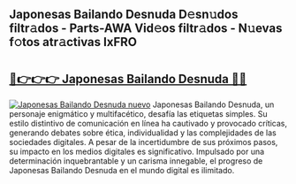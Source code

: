 ## Japonesas Bailando Desnuda D𝚎sn𝚞dos filtr𝚊dos - Parts-AWA Vid𝚎os filtr𝚊dos - N𝚞evas f𝚘tos atr𝚊ctivas IxFRO

# <h2><a href="http://mb3liiu.tromn.icu/?c=Japonesas+Bailando+Desnuda">🔗👉👉👉 Japonesas Bailando Desnuda 🔗🔗</a></h2>

[![Japonesas Bailando Desnuda nuevo](https://i.imgur.com/pEAQMta.gif)](http://mb3liiu.tromn.icu/?c=Japonesas+Bailando+Desnuda)
Japonesas Bailando Desnuda, un personaje enigmático y multifacético, desafía las etiquetas simples. Su estilo distintivo de comunicación en línea ha cautivado y provocado críticas, generando debates sobre ética, individualidad y las complejidades de las sociedades digitales. A pesar de la incertidumbre de sus próximos pasos, su impacto en los medios digitales es significativo. Impulsado por una determinación inquebrantable y un carisma innegable, el progreso de Japonesas Bailando Desnuda en el mundo digital es ilimitado.
